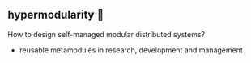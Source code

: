 ## hypermodularity 👋

How to design self-managed modular distributed systems?
+ reusable metamodules in research, development and management
